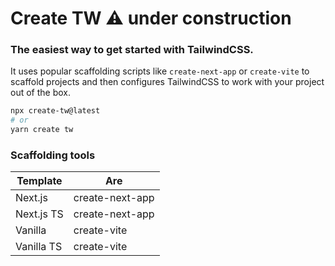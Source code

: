 # Create TW ⚠️ under construction

### The easiest way to get started with TailwindCSS.

It uses popular scaffolding scripts like `create-next-app` or `create-vite` to scaffold projects and then configures TailwindCSS to work with your project out of the box.

```bash
npx create-tw@latest
# or
yarn create tw
```

### Scaffolding tools
| Template   | Are             |
|------------|-----------------|
| Next.js    | create-next-app |
| Next.js TS | create-next-app |
| Vanilla    | create-vite     |
| Vanilla TS | create-vite     |

